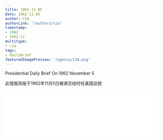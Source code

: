 ```yaml
---
title: 1962-11-05
date: 1962-11-05
author: CIA 
authorLink: "/authors/cia"
timestamp: 
- 1962
- 1962-11
multitype: 
- cia
tags: 
- dailybrief
featuredImagePreview: '/agency/CIA.png'
---
```



Presidential Daily Brief On 1962 November 5

此情报简报于1962年11月5日被递交给时任美国总统

<!--more-->





<div id="over" style="width:100%; overflow:hidden"> <iframe id="sFrame" name="sFrame" frameborder="no" border="0"  allowfullscreen marginwidth="0" scrolling="no" src = " /CIA/1962-11-05.html "  style = " position:absulute; width: 806px; top: 300;" > </iframe> </div>